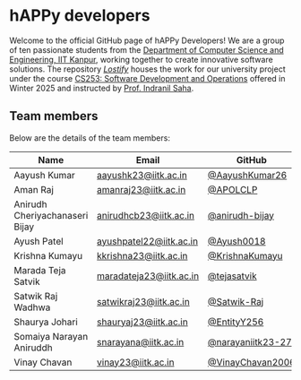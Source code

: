 # hAPPy developers

Welcome to the official GitHub page of hAPPy Developers! We are a group of
ten passionate students from the 
[Department of Computer Science and Engineering, IIT Kanpur](https://www.cse.iitk.ac.in),
working together to create innovative software solutions. 
The repository [*Lostify*](https://github.com/CS253-Group-6/Lostify)
houses the work for our university project under the course
[CS253: Software Development and Operations](https://www.cse.iitk.ac.in/pages/CS253.html)
offered in Winter 2025 and instructed by
[Prof. Indranil Saha](https://www.cse.iitk.ac.in/users/isaha).

## Team members

Below are the details of the team members:

|                Name                |                            Email                            |                          GitHub                          |
|------------------------------------|-------------------------------------------------------------|----------------------------------------------------------|
| Aayush Kumar                       | [aayushk23@iitk.ac.in](mailto:aayushk23@iitk.ac.in)         | [@AayushKumar26](https://github.com/AayushKumar26)       |
| Aman Raj                           | [amanraj23@iitk.ac.in](mailto:amanraj23@iitk.ac.in)         | [@APOLCLP](https://github.com/APOLCLP)                   |
| Anirudh Cheriyachanaseri Bijay     | [anirudhcb23@iitk.ac.in](mailto:anirudhcb23@iitk.ac.in)     | [@anirudh-bijay](https://github.com/anirudh-bijay)       |
| Ayush Patel                        | [ayushpatel22@iitk.ac.in](mailto:ayushpatel22@iitk.ac.in)   | [@Ayush0018](https://github.com/Ayush0018)               |
| Krishna Kumayu                     | [kkrishna23@iitk.ac.in](mailto:kkrishna23@iitk.ac.in)       | [@KrishnaKumayu](https://github.com/KrishnaKumayu)       |
| Marada Teja Satvik                 | [maradateja23@iitk.ac.in](mailto:maradateja23@iitk.ac.in)   | [@tejasatvik](https://github.com/tejasatvik)             |
| Satwik Raj Wadhwa                  | [satwikraj23@iitk.ac.in](mailto:satwikraj23@iitk.ac.in)     | [@Satwik-Raj](https://github.com/Satwik-Raj)             |
| Shaurya Johari                     | [shauryaj23@iitk.ac.in](mailto:shauryaj23@iitk.ac.in)       | [@EntityY256](https://github.com/EntityY256)             |
| Somaiya Narayan Aniruddh           | [snarayana@iitk.ac.in](mailto:snarayana@iitk.ac.in)         | [@narayaniitk23-27](https://github.com/narayaniitk23-27) |
| Vinay Chavan                       | [vinay23@iitk.ac.in](mailto:vinay23@iitk.ac.in)             | [@VinayChavan2006](https://github.com/VinayChavan2006)   |
